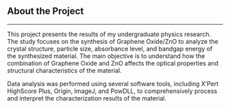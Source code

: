 ## **About the Project** 

---

This project presents the results of my undergraduate physics research.
The study focuses on the synthesis of Graphene Oxide/ZnO to analyze the crystal structure, particle size, absorbance level, and bandgap energy of the synthesized material.
The main objective is to understand how the combination of Graphene Oxide and ZnO affects the optical properties and structural characteristics of the material.

Data analysis was performed using several software tools, including X’Pert HighScore Plus, Origin, ImageJ, and PowDLL, to comprehensively process and interpret the characterization results of the material.
